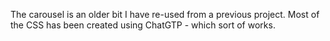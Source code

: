 The carousel is an older bit I have re-used from a previous project.
Most of the CSS has been created using ChatGTP - which sort of works.
